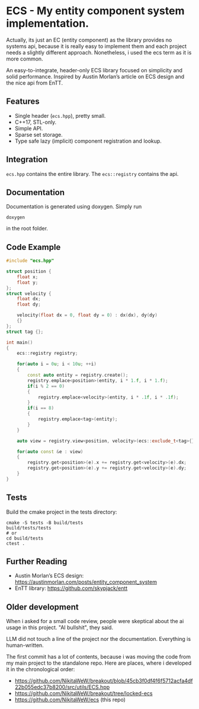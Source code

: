 # ECS - My entity component system implementation.

Actually, its just an EC (entity component) as the library provides no systems api, because it is really easy to implement them and each project needs a slightly different approach. Nonetheless, i used the ecs term as it is more common.

An easy-to-integrate, header-only ECS library focused on simplicity and solid performance. Inspired by Austin Morlan’s article on ECS design and the nice api from EnTT.

## Features

- Single header (`ecs.hpp`), pretty small.
- C++17, STL-only.
- Simple API.
- Sparse set storage.
- Type safe lazy (implicit) component registration and lookup.

## Integration

`ecs.hpp` contains the entire library. The `ecs::registry` contains the api.

## Documentation
Documentation is generated using doxygen. Simply run
```
doxygen
```
in the root folder.

## Code Example

```cpp
#include "ecs.hpp"

struct position {
    float x;
    float y;
};
struct velocity {
    float dx;
    float dy;

    velocity(float dx = 0, float dy = 0) : dx(dx), dy(dy) 
    {}
};
struct tag {};

int main()
{
    ecs::registry registry;

    for(auto i = 0u; i < 10u; ++i) 
    {
        const auto entity = registry.create();
        registry.emplace<position>(entity, i * 1.f, i * 1.f);
        if(i % 2 == 0) 
        { 
            registry.emplace<velocity>(entity, i * .1f, i * .1f); 
        }
        if(i == 8)
        {
            registry.emplace<tag>(entity);
        }
    }

    auto view = registry.view<position, velocity>(ecs::exclude_t<tag>{});

    for(auto const &e : view) 
    {
        registry.get<position>(e).x += registry.get<velocity>(e).dx;
        registry.get<position>(e).y += registry.get<velocity>(e).dy;
    }
}
```

## Tests
Build the cmake project in the tests directory:

```
cmake -S tests -B build/tests
build/tests/tests
# or
cd build/tests
ctest .
```

## Further Reading

- Austin Morlan’s ECS design: https://austinmorlan.com/posts/entity_component_system  
- EnTT library: https://github.com/skypjack/entt

## Older development

When i asked for a small code review, people were skeptical about the ai usage in this project. "AI bullshit", they said.

LLM did not touch a line of the project nor the documentation. Everything is human-written.

The first commit has a lot of contents, because i was moving the code from my main project to the standalone repo.
Here are places, where i developed it in the chronological order:

- https://github.com/NikitaWeW/breakout/blob/45cb3f0df4f6f5712acfa4df22b055edc37b8200/src/utils/ECS.hpp
- https://github.com/NikitaWeW/breakout/tree/locked-ecs
- https://github.com/NikitaWeW/ecs (this repo)
